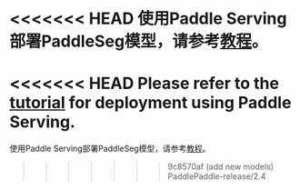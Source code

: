 <<<<<<< HEAD
使用Paddle Serving部署PaddleSeg模型，请参考[教程](../../docs/deployment/serving/serving.md)。
=======
<<<<<<< HEAD
Please refer to the [tutorial](../../docs/deployment/serving/serving.md) for deployment using Paddle Serving.
=======
使用Paddle Serving部署PaddleSeg模型，请参考[教程](../../docs/deployment/serving/serving.md)。
>>>>>>> 9c8570af (add new models)
>>>>>>> PaddlePaddle-release/2.4
